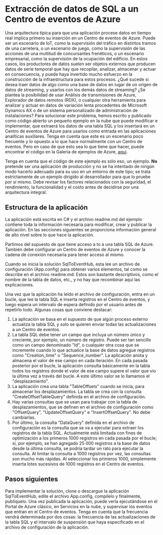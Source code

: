 <properties
   pageTitle="Extracción de datos SQL para Centros de eventos de Azure | Microsoft Azure"
   description="Información general de la importación a Centros de eventos desde un ejemplo SQL"
   services="event-hubs"
   documentationCenter="na"
   authors="spyrossak"
   manager="timlt"
   editor=""/>

<tags 
   ms.service="event-hubs"
   ms.devlang="na"
   ms.topic="article"
   ms.tgt_pltfrm="na"
   ms.workload="na"
   ms.date="08/25/2016"
   ms.author="spyros;sethm" />

# Extracción de datos de SQL a un Centro de eventos de Azure

Una arquitectura típica para que una aplicación procese datos en tiempo real implica primero su inserción en un Centro de eventos de Azure. Puede ser un escenario de IoT, como la supervisión del tráfico en distintos tramos de una carretera, o un escenario de juego, como la supervisión de las acciones de una multitud de concursantes frenéticos, o un escenario empresarial, como la supervisión de la ocupación del edificio. En estos casos, los productores de datos suelen ser objetos externos que producen datos de serie temporal que hay que recopilar, analizar, almacenar y actuar en consecuencia, y puede haya invertido mucho esfuerzo en la construcción de la infraestructura para estos procesos. ¿Qué sucede si desea traer datos de algo como una base de datos en lugar de un origen de datos de streaming, y usarlos con los demás datos de streaming? ¿Se plantea la posibilidad de usar Análisis de transmisiones de Azure, Explorador de datos remotos (RDX), o cualquier otra herramienta para analizar y actuar en datos de variación lenta procedentes de Microsoft Dynamics AX o de un sistema personalizado de administración de instalaciones? Para solucionar este problema, hemos escrito y publicado como código abierto un pequeño ejemplo en la nube que puede modificar e implementar, que extraerá los datos de una tabla SQL y los insertará en un Centro de eventos de Azure para usarlos como entrada en las aplicaciones analíticas auxiliares. Tenga en cuenta que este es un escenario poco frecuente y lo opuesto a lo que hace normalmente con un Centro de eventos. Pero en caso de que esto sea lo que tiene que hacer, puede encontrar el código en la Galería de ejemplos de Azure, [aquí](https://azure.microsoft.com/documentation/samples/event-hubs-dotnet-import-from-sql/).

Tenga en cuenta que el código de este ejemplo es sólo eso, un ejemplo. **No** pretende ser una aplicación de producción y no se ha intentado de ningún modo hacerlo adecuado para su uso en un entorno de este tipo; se trata estrictamente de un ejemplo dirigido al desarrollador para que lo pruebe por sí mismo. Debe revisar los factores relacionados con la seguridad, el rendimiento, la funcionalidad y el costo antes de decidirse por una arquitectura integral.

## Estructura de la aplicación

La aplicación está escrita en C# y el archivo readme.md del ejemplo contiene toda la información necesaria para modificar, crear y publicar la aplicación. En las secciones siguientes se proporciona información general de alto nivel sobre lo que hace la aplicación.

Partimos del supuesto de que tiene acceso a to a una tabla SQL de Azure. También debe configurar un Centro de eventos de Azure y conocer la cadena de conexión necesaria para tener acceso al mismo.

Cuando se inicia la solución SqlToEventHub, esta lee un archivo de configuración (App.config) para obtener varios elementos, tal como se describe en el archivo readme.md: Estos son bastante descriptivos, como el nombre de la tabla de datos, etc., y no hay que recombinar aquí las explicaciones.

Una vez que la aplicación ha leído el archivo de configuración, entra en un bucle, que lee la tabla SQL e inserta registros en el Centro de eventos, y luego espera un intervalo de espera definido por el usuario antes de repetirlo todo. Algunas cosas que conviene destacar:

1. La aplicación se basa en el supuesto de que algún proceso externo actualiza la tabla SQL y solo se quieren enviar todas las actualizaciones a un Centro de eventos.
2. La tabla SQL debe tener un campo que incluya un número único y creciente, por ejemplo, un número de registro. Puede ser tan sencillo como un campo denominado "Id", o cualquier otra cosa que se incremente cuando lo que actualice la base de datos agregue registros como "Creation\_time" o "Sequence\_number". La aplicación anota y almacena el valor de ese campo en cada iteración. En cada pasada posterior por el bucle, la aplicación consulta básicamente en la tabla todos los registros donde el valor de ese campo supere el valor que vio la última vez a través del bucle. A este último valor se lo llamamos el "desplazamiento".
3. La aplicación crea una tabla "TableOffsets" cuando se inicia, para almacenar los desplazamientos. La tabla se crea con la consulta "CreateOffsetTableQuery" definida en el archivo de configuración.
4. Hay varias consultas que se usan para trabajar con la tabla de desplazamientos, que se definen en el archivo de configuración como "OffsetQuery", "UpdateOffsetQuery" e "InsertOffsetQuery". No debe cambiarlas.
5. Por último, la consulta "DataQuery" definida en el archivo de configuración es la consulta que se va a ejecutar para extraer los registros de la tabla SQL. Actualmente está limitada con fines de optimización a los primeros 1000 registros en cada pasada por el bucle; si, por ejemplo, se han agregado 25 000 registros a la base de datos desde la última consulta, se podría tardar un rato para ejecutar la consulta. Al limitar la consulta a 1000 registros por vez, las consultas son mucho más rápidas. Al seleccionar los primeros 1000, simplemente inserta lotes sucesivos de 1000 registros en el Centro de eventos.

## Pasos siguientes

Para implementar la solución, clone o descargue la aplicación SqlToEventHub, edite el archivo App.config, compílelo y finalmente, publíquelo. Una vez publicada la aplicación, puede verla ejecutándose en el Portal de Azure clásico, en Servicios en la nube, y supervisar los eventos que entran en el Centro de eventos. Tenga en cuenta que la frecuencia vendrá determinada por dos cosas: la frecuencia de las actualizaciones de la tabla SQL y el intervalo de suspensión que haya especificado en el archivo de configuración de la aplicación.

<!---HONumber=AcomDC_0831_2016-->